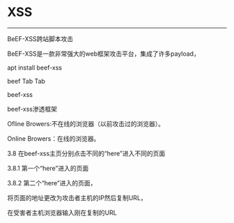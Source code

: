 # XSS

---
BeEF-XSS跨站脚本攻击


BeEF-XSS是一款非常强大的web框架攻击平台，集成了许多payload，

apt install beef-xss

beef Tab Tab

beef-xss

beef-xss渗透框架

Ofline Browers:不在线的浏览器（以前攻击过的浏览器）。

Online Browers：在线的浏览器。


3.8 在beef-xss主页分别点击不同的“here”进入不同的页面

3.8.1 第一个“here”进入的页面

3.8.2 第二个“here”进入的页面，

将页面的地址更改为攻击者主机的IP然后复制URL，

在受害者主机浏览器输入刚在复制的URL

